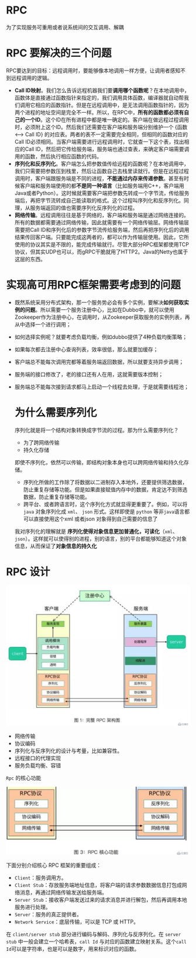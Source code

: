 # RPC

为了实现服务可重用或者说系统间的交互调用、解耦

# RPC 要解决的三个问题

RPC要达到的目标：远程调用时，要能够像本地调用一样方便，让调用者感知不到远程调用的逻辑。

- **Call ID映射**。我们怎么告诉远程机器我们要**调用哪个函数呢**？在本地调用中，函数体是直接通过函数指针来指定的，我们调用具体函数，编译器就自动帮我们调用它相应的函数指针。但是在远程调用中，是无法调用函数指针的，因为两个进程的地址空间是完全不一样。所以，在RPC中，**所有的函数都必须有自己的一个ID**。这个ID在所有进程中都是唯一确定的。客户端在做远程过程调用时，必须附上这个ID。然后我们还需要在客户端和服务端分别维护一个 {函数 <--> Call ID} 的对应表。两者的表不一定需要完全相同，但相同的函数对应的Call ID必须相同。当客户端需要进行远程调用时，它就查一下这个表，找出相应的Call ID，然后把它传给服务端，服务端也通过查表，来确定客户端需要调用的函数，然后执行相应函数的代码。
- **序列化和反序列化**。客户端怎么把参数值传给远程的函数呢？在本地调用中，我们只需要把参数压到栈里，然后让函数自己去栈里读就行。但是在远程过程调用时，客户端跟服务端是不同的进程，**不能通过内存来传递参数**。甚至有时候客户端和服务端使用的都**不是同一种语言**（比如服务端用C++，客户端用Java或者Python）。这时候就需要客户端把参数先转成一个字节流，传给服务端后，再把字节流转成自己能读取的格式。这个过程叫序列化和反序列化。同理，从服务端返回的值也需要序列化反序列化的过程。
- **网络传输**。远程调用往往是基于网络的，客户端和服务端是通过网络连接的。所有的数据都需要通过网络传输，因此就需要有一个网络传输层。网络传输层需要把Call ID和序列化后的参数字节流传给服务端，然后再把序列化后的调用结果传回客户端。只要能完成这两者的，都可以作为传输层使用。因此，它所使用的协议其实是不限的，能完成传输就行。尽管大部分RPC框架都使用TCP协议，但其实UDP也可以，而gRPC干脆就用了HTTP2。Java的Netty也属于这层的东西。

# 实现高可用RPC框架需要考虑到的问题

- 既然系统采用分布式架构，那一个服务势必会有多个实例，要解决**如何获取实例的问题**。所以需要一个服务注册中心，比如在Dubbo中，就可以使用Zookeeper作为注册中心，在调用时，从Zookeeper获取服务的实例列表，再从中选择一个进行调用；

- 如何选择实例呢？就要考虑负载均衡，例如dubbo提供了4种负载均衡策略；

- 如果每次都去注册中心查询列表，效率很低，那么就要加缓存；

- 客户端总不能每次调用完都等着服务端返回数据，所以就要支持异步调用；

- 服务端的接口修改了，老的接口还有人在用，这就需要版本控制；

- 服务端总不能每次接到请求都马上启动一个线程去处理，于是就需要线程池；

  

  

  # 为什么需要序列化

  序列化就是将一个结构对象转换成字节流的过程。那为什么需要序列化？

  - 为了跨网络传输
  - 持久化存储

  即使不序列化，依然可以传输，即结构对象本身也可以跨网络传输和持久化存储。

  - 序列化所做的工作除了将数据以二进制存入本地外，还要提供筛选数据，防止重复存储等功能。但是如果直接赋值内存中的数据，肯定达不到筛选数据，防止重复存储等功能。
  - 跨平台、或者跨语言时，这个序列化方式就显得更重要了。例如，可以将 `java` 对象序列化成 `xml`、 `json` 形式。这样即使是 `python` 等非`java`语言都可以直接使用这个xml 或者json 对象得到自己需要的信息了

  我对序列化的理解就是 **序列化使得对象信息更加普通化，可读化**（`xml`、`json`）。这样就可以使得别的进程，别的语言，别的平台都能够知道这个对象信息，从而保证了**对象信息的持久化**

# RPC 设计

[![img](image/Rpc框架.jpg)](https://github.com/szza/LearningNote/blob/master/1.面试总结/image/Rpc框架.jpg)

- 网络传输
- 协议编码
- 序列化与反序列化的设计与考量，比如兼容性。
- 远程接口的代理实现
- 服务负载均衡、容错

`Rpc` 的核心功能

[![img](image/Rpc核心.jpg)](https://github.com/szza/LearningNote/blob/master/1.面试总结/image/Rpc核心.jpg)

下面分别介绍核心 RPC 框架的重要组成：

- `Client`：服务调用方。
- `Client Stub`：存放服务端地址信息，将客户端的请求参数数据信息打包成网络消息，再通过网络传输发送给服务端。
- `Server Stub`：接收客户端发送过来的请求消息并进行解包，然后再调用本地服务进行处理。
- `Server`：服务的真正提供者。
- `Network Service`：底层传输，可以是 TCP 或 HTTP。

在 `client/server stub` 部分进行编码与解码、序列化与反序列化。在 `server stub` 中一般会建立一个哈希表，`call Id` 与对应的函数建立映射关系。这个`call Id`可以是字符串，也是可以是数字，用来标识对应的函数。